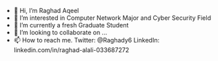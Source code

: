 - 👋 Hi, I’m Raghad Aqeel
- 👀 I’m interested in Computer Network Major and Cyber Security Field
- 🌱 I’m currently a fresh Graduate Student
- 💞️ I’m looking to collaborate on ...
- 📫 How to reach me. Twitter: @Raghady6 LinkedIn: linkedin.com/in/raghad-alali-033687272

<!---
Raghad-Aqeel/Raghad-Aqeel is a ✨ special ✨ repository because its `README.md` (this file) appears on your GitHub profile.
You can click the Preview link to take a look at your changes.
--->
